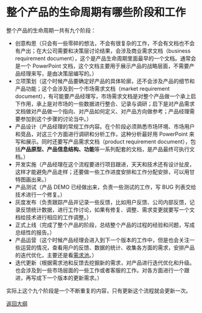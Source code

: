 # 整个产品的生命周期有哪些阶段和工作

整个产品的生命周期一共有九个阶段：

- 创意构思（只会有一些零碎的想法，不会有很复杂的工作，不会有文档也不会有产出；在大公司需要和决策层讨论结果，会涉及商业需求文档（business requirement document），这个是产品生命周期里面最早的一个文档。通常会是一个 PowerPoint 文档，这个文档主要用于展示产品的战略层面，不需要产品经理来写，是由决策层编写的。）
- 立项策划（这个时候产品要确定好产品的具体轮廓，还不会涉及产品的细节和产品功能；这个会涉及到一个市场需求文档（market requirement document），有可能要产品经理写，市场需求文档是对整个产品做一个承上启下作用，承上是对市场的一些数据进行整合、记录与调研；启下是对产品需求文档做对产品做一个指向、对产品如何定义、对产品方向做参考；产品经理需要参加到这个步骤的讨论当中。）
- 产品设计（产品经理的常规工作内容。在个阶段必须熟悉市场环境、市场用户和竞品，对这三个方面进行调研和分析工作，这种分析最好用 PowerPoint 来写和展示。同时还要写产品需求文档（product requirement document），包括**产品原型、产品信息结构、功能**等一系列配套的文档，是产品最终可执行文档。）
- 开发实施（产品经理在这个流程要进行项目跟进，天天和技术还有设计扯皮，这样才能避免产品走样；还要做一些工作进度安排和工作分配安排，可以用甘特图画出来。）
- 产品测试（产品 DEMO 已经做出来，负责一些测试的工作，写 BUG 列表交给技术进行一个修复。）
- 灰度发布（负责跟踪产品并记录一些反馈，比如用户反馈、公司内部反馈，记录反馈统计数据，进行工作讨论，如果有修复、调整、需求变更就要写一个文档给技术进行相应的工作调整。）
- 正式上线（完成了整个产品的阶段，总结整个产品的过程的经验和问题，写成总结性的报告。）
- 产品运营（这个时候产品经理会进入到下一个版本的工作中，但是也会关注一些运营的情况，查看用户的反馈、数据的统计、收集各方面的需求，安排产品的迭代优化，主要还是看[需求池](http://www.woshipm.com/tag/%E9%9C%80%E6%B1%82%E6%B1%A0)。）
- 迭代更新（根据需求池和反馈去挖掘新的需求，对产品进行迭代优化和升级。也会涉及到一些市场层面的一些工作或者客服的工作。对各方面进行一个跟进，再写成下一个版本的更新需求。）

实际上这个九个阶段是一个不断重复的内容，只有更新这个流程就会更新一次。



[返回大纲](https://github.com/FRANKIETANG/PM#%E4%BA%A7%E5%93%81%E7%BB%8F%E7%90%86%E7%AC%AC%E4%B8%80%E8%AF%BE-%E5%89%8D%E8%A8%80)